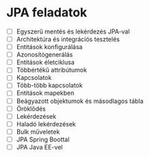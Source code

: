 # JPA feladatok

* [ ] Egyszerű mentés és lekérdezés JPA-val
* [ ] Architektúra és integrációs tesztelés
* [ ] Entitások konfigurálása
* [ ] Azonosítógenerálás
* [ ] Entitások életciklusa
* [ ] Többértékű attribútumok
* [ ] Kapcsolatok
* [ ] Több-több kapcsolatok
* [ ] Entitások mapekben
* [ ] Beágyazott objektumok és másodlagos tábla
* [ ] Öröklődés
* [ ] Lekérdezések
* [ ] Haladó lekérdezések
* [ ] Bulk műveletek
* [ ] JPA Spring Boottal
* [ ] JPA Java EE-vel